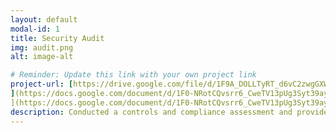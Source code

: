 ```yaml
---
layout: default
modal-id: 1
title: Security Audit
img: audit.png
alt: image-alt

# Reminder: Update this link with your own project link
project-url: [https://drive.google.com/file/d/1F9A_DOLLTyRT_d6vC2zwgGXW5ZSNL9DP/view?usp=sharing
](https://docs.google.com/document/d/1F0-NRotCQvsrr6_CweTV13pUg3Syt39ay82GzvW-Ul8/edit?usp=drive_link)](https://docs.google.com/document/d/1F0-NRotCQvsrr6_CweTV13pUg3Syt39ay82GzvW-Ul8/edit?usp=sharing)
](https://docs.google.com/document/d/1F0-NRotCQvsrr6_CweTV13pUg3Syt39ay82GzvW-Ul8/edit?tab=t.0#heading=h.87tykp1u0l36)
description: Conducted a controls and compliance assessment and provided recommendations to company stakeholders to mitigate risks and avoid fines based on best practices for NIST CSF, PCI DSS, GDPR, SOC 1 & SOC 2.
---
```

